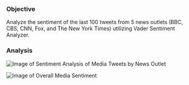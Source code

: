 ### Objective
Analyze the sentiment of the last 100 tweets from 5 news outlets (BBC, CBS, CNN, Fox, and The New York Times) utilizing Vader Sentiment Analyzer. 

### Analysis
<img src="https://github.com/cammster/UTDataHmwkJan2018_AKaraffa/blob/master/Homework/Week7SocialAnalytics/Sentiment_Analysis_Media_Tweets.png"
  alt="Image of Sentiment Analysis of Media Tweets by News Outlet" >
  
 <img src="https://github.com/cammster/UTDataHmwkJan2018_AKaraffa/blob/master/Homework/Week7SocialAnalytics/Overal_Media_Sentiment.png"
  alt="Image of Overall Media Sentiment" >

